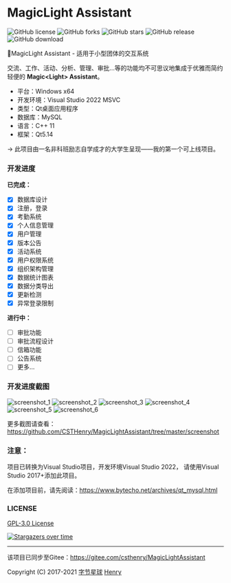 # MagicLight Assistant

![GitHub license](https://img.shields.io/github/license/CSTHenry/MagicLightAssistant?style=flat-square)
![GitHub forks](https://img.shields.io/github/forks/CSTHenry/MagicLightAssistant?style=flat-square)
![GitHub stars](https://img.shields.io/github/stars/CSTHenry/MagicLightAssistant?style=flat-square)
![GitHub release](https://img.shields.io/github/v/release/CSTHenry/MagicLightAssistant?include_prereleases&style=flat-square)
![GitHub download](https://img.shields.io/github/downloads/CSTHenry/MagicLightAssistant/total?style=flat-square)

🚀MagicLight Assistant - 适用于小型团体的交互系统

  交流、工作、活动、分析、管理、审批...等的功能均不可思议地集成于优雅而简约轻便的 **Magic<Light\> Assistant**。

- 平台：Windows x64
- 开发环境：Visual Studio 2022 MSVC
- 类型：Qt桌面应用程序
- 数据库：MySQL
- 语言：C++ 11
- 框架：Qt5.14

-> 此项目由一名非科班励志自学成才的大学生呈现——我的第一个可上线项目。

### 开发进度

**已完成：**

* [x] 数据库设计
* [x] 注册，登录
* [x] 考勤系统
* [x] 个人信息管理
* [x] 用户管理
* [x] 版本公告
* [x] 活动系统
* [x] 用户权限系统
* [x] 组织架构管理
* [x] 数据统计图表
* [x] 数据分类导出
* [x] 更新检测
* [x] 异常登录限制

**进行中：**

* [ ] 审批功能
* [ ] 审批流程设计
* [ ] 信箱功能
* [ ] 公告系统
* [ ] 更多...

### 开发进度截图

![screenshot_1](https://github.com/CSTHenry/MagicLightAssistant/blob/master/screenshot/screenshot_10.png)
![screenshot_2](https://github.com/CSTHenry/MagicLightAssistant/blob/master/screenshot/screenshot_2.jpg)
![screenshot_3](https://github.com/CSTHenry/MagicLightAssistant/blob/master/screenshot/screenshot_3.jpg)
![screenshot_4](https://github.com/CSTHenry/MagicLightAssistant/blob/master/screenshot/screenshot_8.png)
![screenshot_5](https://github.com/CSTHenry/MagicLightAssistant/blob/master/screenshot/screenshot_6.png)
![screenshot_6](https://github.com/CSTHenry/MagicLightAssistant/blob/master/screenshot/screenshot_9.png)

更多截图请查看：https://github.com/CSTHenry/MagicLightAssistant/tree/master/screenshot

### 注意：

项目已转换为Visual Studio项目，开发环境Visual Studio 2022， 请使用Visual Studio 2017+添加此项目。

在添加项目前，请先阅读：https://www.bytecho.net/archives/qt_mysql.html

### LICENSE

[GPL-3.0 License](https://github.com/CSTHenry/MagicGMS/blob/master/LICENSE)

[![Stargazers over time](https://starchart.cc/CSTHenry/MagicLightAssistant.svg)](https://starchart.cc/CSTHenry/MagicLightAssistant)

---
该项目已同步至Gitee：https://gitee.com/csthenry/MagicLightAssistant

Copyright (C) 2017-2021 [字节星球](https://www.bytecho.net/) [Henry](https://www.bytecho.net/about.html) 
